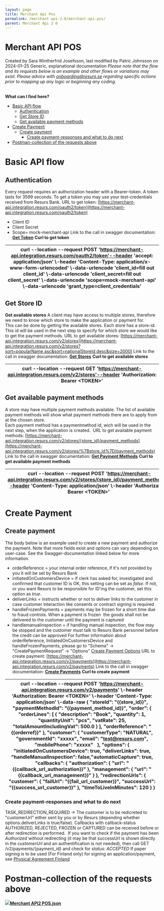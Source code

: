 ```yaml
---
layout: page
title: Merchant Api Pos
permalink: /merchant-api-2-0/merchant-api-pos/
parent: Merchant Api 2 0
---
```



# Merchant API POS 
Created by Sara Wintherfrid Josefsson, last modified by Patric Johnsson
on 2024-01-25
Generic, explanational documentation
*Please note that the flow and its requests below is an example and
other flows or variations may exist. Please advice
with [onboarding@resurs.se](mailto:onboarding@resurs.se) regarding
specific actions prior to mapping up any logic or beginning any coding.*
  
|     |
|-----|
  
  
  
**What can I find here?**
- [Basic API flow](#MerchantAPIPOS-BasicAPIflow)
  - [Authentication](#MerchantAPIPOS-Authentication)
  - [Get Store ID](#MerchantAPIPOS-GetStoreID)
  - [Get available payment
    methods](#MerchantAPIPOS-Getavailablepaymentmethods)
- [Create Payment](#MerchantAPIPOS-CreatePayment)
  - [Create payment](#MerchantAPIPOS-Createpayment)
    - [Create payment-responses and what to do
      next](#MerchantAPIPOS-Createpayment-responsesandwhattodonext)
- [Postman-collection of the requests
  above](#MerchantAPIPOS-Postman-collectionoftherequestsabove)
# **Basic API flow**
## **Authentication**
Every request requires an authorization header with a Bearer-token. A
token lasts for 3599 seconds. To get a token you may use your
test-credentials received from Resurs Bank.
URL to get token:
[https://merchant-api.integration.resurs.com/oauth2/token](https://merchant-api.integration.resurs.com/oauth2/token)
- Client ID
- Client Secret
- Scope= mock-merchant-api
Link to the call in swagger documentation: **[Get
Token](https://merchant-api.integration.resurs.com/docs/oauth2#/Oauth2%20token%20resource/authorizeObject_1_1)**
**Curl to get token**
  
| curl --location --request POST 'https://merchant-api.integration.resurs.com/oauth2/token'--header 'accept: application/json' \\-header 'Content-Type: application/x-www-form-urlencoded' \\-data-urlencode 'client_id=fill out client_id' \\-data-urlencode 'client_secret=fill out client_secret' \\-data-urlencode 'scope=mock-merchant-api' \\-data-urlencode 'grant_type=client_credentials' |
|--------------------------------------------------------------------------------------------------------------------------------------------------------------------------------------------------------------------------------------------------------------------------------------------------------------------------------------------------------------------------------------------------|
  
## **Get Store ID**
**Get available stores**
A client may have access to multiple stores, therefore we need to know
which store to make the application or payment for.  
This can be done by getting the available stores. Each store has a
store-id. This id will be used in the next step to specify for which
store we would like to get the payment methods.
URL to get available stores:
[https://merchant-api.integration.resurs.com/v2/stores](https://merchant-api.integration.resurs.com/v2/stores?sort=popularName,asc&sort=nationalStoreId,desc&size=2000)
Link to the call in swagger documentation: **[Get
Stores](https://merchant-api.integration.resurs.com/docs/v2/merchant_stores_v2#/Store%20information/getStores)**
**Curl to get available stores**
  
| curl --location --request GET 'https://merchant-api.integration.resurs.com/v2/stores'--header 'Authorization: Bearer \<TOKEN\>' |
|---------------------------------------------------------------------------------------------------------------------------------|
  
  
## **Get available payment methods**
A store may have multiple payment methods available. The list of
available payment methods will show what payment methods there are to
apply from at the chosen store.  
Each payment method has a paymentmethod id, wich will be used in the
next step, when the application is created. 
URL to get available payment methods:
[https://merchant-api.integration.resurs.com/v2/stores/{store_id}/payment_methods](https://merchant-api.integration.resurs.com/v2/stores/%7Bstore_id%7D/payment_methods)
Link to the call in swagger documentation: **[Get Payment
Methods](https://merchant-api.integration.resurs.com/docs/v2/merchant_stores_v2#/Payment%20methods%20information/getPaymentMethodsByStore)**
**Curl to get available payment methods**
  
| curl --location --request POST 'https://merchant-api.integration.resurs.com/v2/stores/{store_id}/payment_methods'--header 'Content-Type: application/json' \\-header 'Authorization: Bearer \<TOKEN\>'  |
|---------------------------------------------------------------------------------------------------------------------------------------------------------------------------------------------------------|
  
# **Create Payment**
## **Create payment**
The body below is an example used to create a new payment and authorize
the payment. Note that more fields exist and options can vary depending
on user-case. See the Swagger-documentation linked below for more
information.
- orderReference = your internal order reference, if it's not provided
  by you it will be set by Resurs Bank
- initiatedOnCustomersDevice = if clerk has asked for, investigated and
  confirmed that customer ID is OK, this setting can be set as *false*.
  If not, or you want Resurs to be responsible for ID'ing the customer,
  set this option as *true*.
- deliverLinks = instructs whether or not to deliver links to the
  customer in case customer interaction like consents or contract
  signing is required
- handleFrozenPayments = payments may be frozen for a short time due to
  fraud controls. When a payment is frozen  the goods shall not be
  delivered to the customer until the payment is captured
- handlemanualinspection = if handling manual inspection, the flow may
  be stopped and the customer must talk to Resurs Bank personnel before
  the credit can be approved
For further information about orderReference, InitiatedOnCustomersDevice
and handleFrozenPayments, please go to "Schema" → "CreatePaymentRequest"
→ "Options" [Create Payment
Options](https://merchant-api.resurs.com/docs/v2/merchant_payments_v2#/Payment%20authorization/createPayment)
URL to create payment:
[https://merchant-api.integration.resurs.com/v2/payments](https://merchant-api.integration.resurs.com/v2/payments)
Link to the call in swagger documentation: **[Create
Payments](https://merchant-api.integration.resurs.com/docs/v2/merchant_payments_v2#/Payment%20authorization/createPayment)**
**Curl to create payment**
  
| curl --location --request POST 'https://merchant-api.integration.resurs.com/v2/payments' \\-header 'Authorization: Bearer \<TOKEN\>' \\-header 'Content-Type: application/json' \\-data-raw { "storeId": "{{store_id}}", "paymentMethodId": "{{payment_method_id}}", "order": { "orderLines": \[ { "description": "Book", "quantity": 1, "quantityUnit": "pcs", "vatRate": 25, "totalAmountIncludingVat": 500.0 } \], "orderReference": "{{orderref}}" }, "customer": { "customerType": "NATURAL", "governmentId": "xxxxx", "email": "test@resurs.com", "mobilePhone": "xxxxx"   }, "options": { "initiatedOnCustomersDevice": true, "deliverLinks": true, "handleManualInspection": false,"automaticCapture": true, "callbacks": { "authorization": { "url": "{{callback_url_authorization}}" }, "management": { "url": "{{callback_url_management}}" } }, "redirectionUrls": { "customer": { "failUrl": "{{fail_url_customer}}", "successUrl": "{{success_url_customer}}" }, "timeToLiveInMinutes": 120 } } |
|---------------------------------------------------------------------------------------------------------------------------------------------------------------------------------------------------------------------------------------------------------------------------------------------------------------------------------------------------------------------------------------------------------------------------------------------------------------------------------------------------------------------------------------------------------------------------------------------------------------------------------------------------------------------------------------------------------------------------------------------------------------------------------------------------------------------------------------------------------------------------------------------------------------------------------------------------------------------------------------------------------------|
  
### **Create payment-responses and what to do next**
TASK_REDIRECTION_REQUIRED → The customer is to be redicreted to
"customerUrl" either sent by you or by Resurs (depending whether
options.deliverLinks is true/false). Callbacks with callback-status
AUTHORIZED, REJECTED, FROZEN or CAPTURED can be received before or after
redirection is performed. 
If you want to check if the payment has been *Authorized* without
redirecting (it may be that successUrl is shown directly in the
*customerUrl* and an authentification is not needed), then call GET
/v2/payments/{payment_id} and check for *status: ACCEPTED*
If paper signing is to be used (For Finland only) for signing an
application/payment, see [Physical Agreement
Finland](Physical-Agreement-Finland_91029813.html)
# **Postman-collection of the requests above**
**[![](download/resources/com.atlassian.confluence.plugins.confluence-view-file-macro:view-file-macro-resources/images/placeholder-medium-file.png)Merchant
API2
POS.json](/docs/download/attachments/71794842/Merchant%20API2%20POS.json?version=1&modificationDate=1688461853000&api=v2)**
  
  
